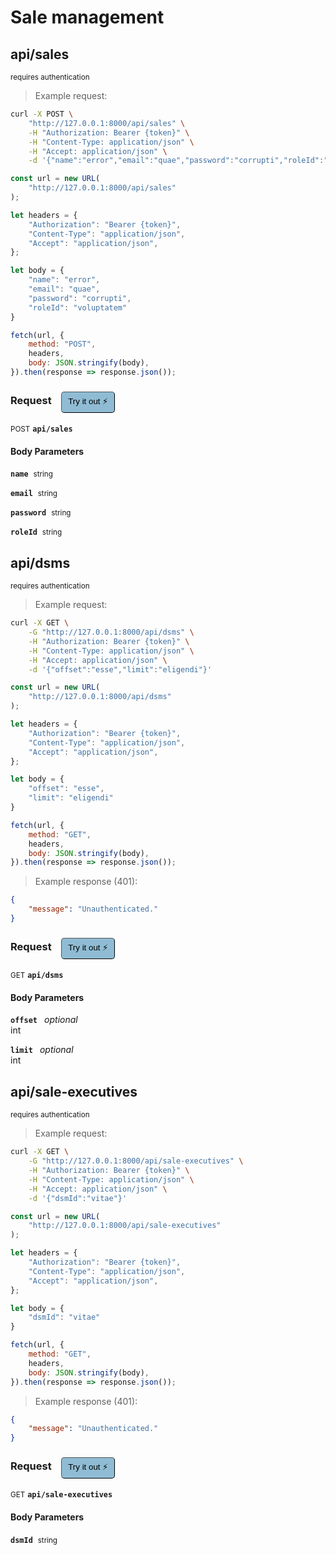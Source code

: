 # Sale management


## api/sales

<small class="badge badge-darkred">requires authentication</small>



> Example request:

```bash
curl -X POST \
    "http://127.0.0.1:8000/api/sales" \
    -H "Authorization: Bearer {token}" \
    -H "Content-Type: application/json" \
    -H "Accept: application/json" \
    -d '{"name":"error","email":"quae","password":"corrupti","roleId":"voluptatem"}'

```

```javascript
const url = new URL(
    "http://127.0.0.1:8000/api/sales"
);

let headers = {
    "Authorization": "Bearer {token}",
    "Content-Type": "application/json",
    "Accept": "application/json",
};

let body = {
    "name": "error",
    "email": "quae",
    "password": "corrupti",
    "roleId": "voluptatem"
}

fetch(url, {
    method: "POST",
    headers,
    body: JSON.stringify(body),
}).then(response => response.json());
```


<div id="execution-results-POSTapi-sales" hidden>
    <blockquote>Received response<span id="execution-response-status-POSTapi-sales"></span>:</blockquote>
    <pre class="json"><code id="execution-response-content-POSTapi-sales"></code></pre>
</div>
<div id="execution-error-POSTapi-sales" hidden>
    <blockquote>Request failed with error:</blockquote>
    <pre><code id="execution-error-message-POSTapi-sales"></code></pre>
</div>
<form id="form-POSTapi-sales" data-method="POST" data-path="api/sales" data-authed="1" data-hasfiles="0" data-headers='{"Authorization":"Bearer {token}","Content-Type":"application\/json","Accept":"application\/json"}' onsubmit="event.preventDefault(); executeTryOut('POSTapi-sales', this);">
<h3>
    Request&nbsp;&nbsp;&nbsp;
        <button type="button" style="background-color: #8fbcd4; padding: 5px 10px; border-radius: 5px; border-width: thin;" id="btn-tryout-POSTapi-sales" onclick="tryItOut('POSTapi-sales');">Try it out ⚡</button>
    <button type="button" style="background-color: #c97a7e; padding: 5px 10px; border-radius: 5px; border-width: thin;" id="btn-canceltryout-POSTapi-sales" onclick="cancelTryOut('POSTapi-sales');" hidden>Cancel</button>&nbsp;&nbsp;
    <button type="submit" style="background-color: #6ac174; padding: 5px 10px; border-radius: 5px; border-width: thin;" id="btn-executetryout-POSTapi-sales" hidden>Send Request 💥</button>
    </h3>
<p>
<small class="badge badge-black">POST</small>
 <b><code>api/sales</code></b>
</p>
<p>
<label id="auth-POSTapi-sales" hidden>Authorization header: <b><code>Bearer </code></b><input type="text" name="Authorization" data-prefix="Bearer " data-endpoint="POSTapi-sales" data-component="header"></label>
</p>
<h4 class="fancy-heading-panel"><b>Body Parameters</b></h4>
<p>
<b><code>name</code></b>&nbsp;&nbsp;<small>string</small>  &nbsp;
<input type="text" name="name" data-endpoint="POSTapi-sales" data-component="body" required  hidden>
<br>

</p>
<p>
<b><code>email</code></b>&nbsp;&nbsp;<small>string</small>  &nbsp;
<input type="text" name="email" data-endpoint="POSTapi-sales" data-component="body" required  hidden>
<br>

</p>
<p>
<b><code>password</code></b>&nbsp;&nbsp;<small>string</small>  &nbsp;
<input type="password" name="password" data-endpoint="POSTapi-sales" data-component="body" required  hidden>
<br>

</p>
<p>
<b><code>roleId</code></b>&nbsp;&nbsp;<small>string</small>  &nbsp;
<input type="text" name="roleId" data-endpoint="POSTapi-sales" data-component="body" required  hidden>
<br>

</p>

</form>


## api/dsms

<small class="badge badge-darkred">requires authentication</small>



> Example request:

```bash
curl -X GET \
    -G "http://127.0.0.1:8000/api/dsms" \
    -H "Authorization: Bearer {token}" \
    -H "Content-Type: application/json" \
    -H "Accept: application/json" \
    -d '{"offset":"esse","limit":"eligendi"}'

```

```javascript
const url = new URL(
    "http://127.0.0.1:8000/api/dsms"
);

let headers = {
    "Authorization": "Bearer {token}",
    "Content-Type": "application/json",
    "Accept": "application/json",
};

let body = {
    "offset": "esse",
    "limit": "eligendi"
}

fetch(url, {
    method: "GET",
    headers,
    body: JSON.stringify(body),
}).then(response => response.json());
```


> Example response (401):

```json
{
    "message": "Unauthenticated."
}
```
<div id="execution-results-GETapi-dsms" hidden>
    <blockquote>Received response<span id="execution-response-status-GETapi-dsms"></span>:</blockquote>
    <pre class="json"><code id="execution-response-content-GETapi-dsms"></code></pre>
</div>
<div id="execution-error-GETapi-dsms" hidden>
    <blockquote>Request failed with error:</blockquote>
    <pre><code id="execution-error-message-GETapi-dsms"></code></pre>
</div>
<form id="form-GETapi-dsms" data-method="GET" data-path="api/dsms" data-authed="1" data-hasfiles="0" data-headers='{"Authorization":"Bearer {token}","Content-Type":"application\/json","Accept":"application\/json"}' onsubmit="event.preventDefault(); executeTryOut('GETapi-dsms', this);">
<h3>
    Request&nbsp;&nbsp;&nbsp;
        <button type="button" style="background-color: #8fbcd4; padding: 5px 10px; border-radius: 5px; border-width: thin;" id="btn-tryout-GETapi-dsms" onclick="tryItOut('GETapi-dsms');">Try it out ⚡</button>
    <button type="button" style="background-color: #c97a7e; padding: 5px 10px; border-radius: 5px; border-width: thin;" id="btn-canceltryout-GETapi-dsms" onclick="cancelTryOut('GETapi-dsms');" hidden>Cancel</button>&nbsp;&nbsp;
    <button type="submit" style="background-color: #6ac174; padding: 5px 10px; border-radius: 5px; border-width: thin;" id="btn-executetryout-GETapi-dsms" hidden>Send Request 💥</button>
    </h3>
<p>
<small class="badge badge-green">GET</small>
 <b><code>api/dsms</code></b>
</p>
<p>
<label id="auth-GETapi-dsms" hidden>Authorization header: <b><code>Bearer </code></b><input type="text" name="Authorization" data-prefix="Bearer " data-endpoint="GETapi-dsms" data-component="header"></label>
</p>
<h4 class="fancy-heading-panel"><b>Body Parameters</b></h4>
<p>
<b><code>offset</code></b>&nbsp;&nbsp;<small> </small>     <i>optional</i> &nbsp;
<input type="text" name="offset" data-endpoint="GETapi-dsms" data-component="body"  hidden>
<br>
int
</p>
<p>
<b><code>limit</code></b>&nbsp;&nbsp;<small> </small>     <i>optional</i> &nbsp;
<input type="text" name="limit" data-endpoint="GETapi-dsms" data-component="body"  hidden>
<br>
int
</p>

</form>


## api/sale-executives

<small class="badge badge-darkred">requires authentication</small>



> Example request:

```bash
curl -X GET \
    -G "http://127.0.0.1:8000/api/sale-executives" \
    -H "Authorization: Bearer {token}" \
    -H "Content-Type: application/json" \
    -H "Accept: application/json" \
    -d '{"dsmId":"vitae"}'

```

```javascript
const url = new URL(
    "http://127.0.0.1:8000/api/sale-executives"
);

let headers = {
    "Authorization": "Bearer {token}",
    "Content-Type": "application/json",
    "Accept": "application/json",
};

let body = {
    "dsmId": "vitae"
}

fetch(url, {
    method: "GET",
    headers,
    body: JSON.stringify(body),
}).then(response => response.json());
```


> Example response (401):

```json
{
    "message": "Unauthenticated."
}
```
<div id="execution-results-GETapi-sale-executives" hidden>
    <blockquote>Received response<span id="execution-response-status-GETapi-sale-executives"></span>:</blockquote>
    <pre class="json"><code id="execution-response-content-GETapi-sale-executives"></code></pre>
</div>
<div id="execution-error-GETapi-sale-executives" hidden>
    <blockquote>Request failed with error:</blockquote>
    <pre><code id="execution-error-message-GETapi-sale-executives"></code></pre>
</div>
<form id="form-GETapi-sale-executives" data-method="GET" data-path="api/sale-executives" data-authed="1" data-hasfiles="0" data-headers='{"Authorization":"Bearer {token}","Content-Type":"application\/json","Accept":"application\/json"}' onsubmit="event.preventDefault(); executeTryOut('GETapi-sale-executives', this);">
<h3>
    Request&nbsp;&nbsp;&nbsp;
        <button type="button" style="background-color: #8fbcd4; padding: 5px 10px; border-radius: 5px; border-width: thin;" id="btn-tryout-GETapi-sale-executives" onclick="tryItOut('GETapi-sale-executives');">Try it out ⚡</button>
    <button type="button" style="background-color: #c97a7e; padding: 5px 10px; border-radius: 5px; border-width: thin;" id="btn-canceltryout-GETapi-sale-executives" onclick="cancelTryOut('GETapi-sale-executives');" hidden>Cancel</button>&nbsp;&nbsp;
    <button type="submit" style="background-color: #6ac174; padding: 5px 10px; border-radius: 5px; border-width: thin;" id="btn-executetryout-GETapi-sale-executives" hidden>Send Request 💥</button>
    </h3>
<p>
<small class="badge badge-green">GET</small>
 <b><code>api/sale-executives</code></b>
</p>
<p>
<label id="auth-GETapi-sale-executives" hidden>Authorization header: <b><code>Bearer </code></b><input type="text" name="Authorization" data-prefix="Bearer " data-endpoint="GETapi-sale-executives" data-component="header"></label>
</p>
<h4 class="fancy-heading-panel"><b>Body Parameters</b></h4>
<p>
<b><code>dsmId</code></b>&nbsp;&nbsp;<small>string</small>  &nbsp;
<input type="text" name="dsmId" data-endpoint="GETapi-sale-executives" data-component="body" required  hidden>
<br>

</p>

</form>



